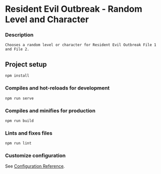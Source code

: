 # Resident Evil Outbreak - Random Level and Character 

### Description
```
Chooses a random level or character for Resident Evil Outbreak File 1 and File 2.
```

## Project setup
```
npm install
```

### Compiles and hot-reloads for development
```
npm run serve
```

### Compiles and minifies for production
```
npm run build
```

### Lints and fixes files
```
npm run lint
```

### Customize configuration
See [Configuration Reference](https://cli.vuejs.org/config/).
